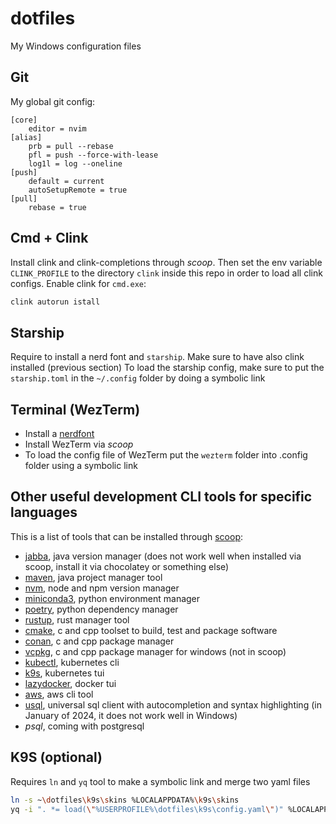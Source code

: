 # dotfiles

My Windows configuration files

## Git

My global git config:

```
[core]
    editor = nvim
[alias]
    prb = pull --rebase
    pfl = push --force-with-lease
    log1l = log --oneline
[push]
    default = current
    autoSetupRemote = true  
[pull]
    rebase = true
```

## Cmd + Clink

Install clink and clink-completions through *scoop*. Then set the env variable `CLINK_PROFILE` to the directory `clink` inside this repo in order to load all clink configs.
Enable clink for `cmd.exe`:

```bash
clink autorun istall
```

## Starship

Require to install a nerd font and `starship`. Make sure to have also clink installed (previous section)
To load the starship config, make sure to put the `starship.toml` in the `~/.config` folder by doing a symbolic link

## Terminal (WezTerm)

- Install a [nerdfont](https://www.nerdfonts.com/)
- Install WezTerm via *scoop*
- To load the config file of WezTerm put the `wezterm` folder into .config folder using a symbolic link

## Other useful development CLI tools for specific languages

This is a list of tools that can be installed through [scoop](https://scoop.sh):

- [jabba](https://github.com/Jabba-Team/jabba), java version manager (does not work well when installed via scoop, install it via chocolatey or something else)
- [maven](https://maven.apache.org/), java project manager tool
- [nvm](https://github.com/coreybutler/nvm-windows), node and npm version manager
- [miniconda3](https://docs.conda.io/en/latest/miniconda.html), python environment manager
- [poetry](https://python-poetry.org/), python dependency manager
- [rustup](https://rustup.rs/), rust manager tool
- [cmake](https://cmake.org/), c and cpp toolset to build, test and package software
- [conan](https://conan.io/), c and cpp package manager
- [vcpkg](https://vcpkg.io/), c and cpp package manager for windows (not in scoop)
- [kubectl](https://kubernetes.io/docs/user-guide/kubectl-overview/), kubernetes cli
- [k9s](https://github.com/derailed/k9s), kubernetes tui
- [lazydocker](https://github.com/jesseduffield/lazydocker), docker tui
- [aws](https://aws.amazon.com/cli/), aws cli tool
- [usql](https://github.com/xo/usql), universal sql client with autocompletion and syntax highlighting (in January of 2024, it does not work well in Windows)
- *psql*, coming with postgresql

## K9S (optional)

Requires `ln` and `yq` tool to make a symbolic link and merge two yaml files

```bash
ln -s ~\dotfiles\k9s\skins %LOCALAPPDATA%\k9s\skins
yq -i ". *= load(\"%USERPROFILE%\dotfiles\k9s\config.yaml\")" %LOCALAPPDATA%\k9s\config.yaml
```
